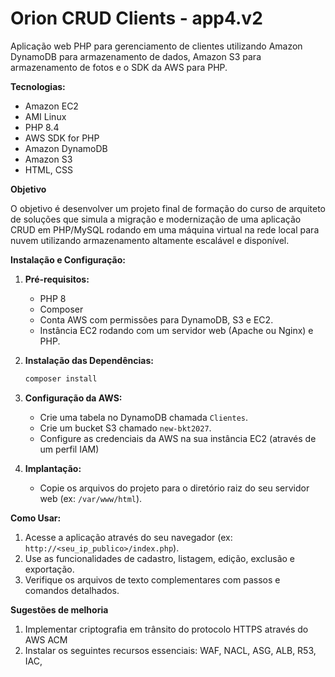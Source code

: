 # Orion CRUD Clients - app4.v2

Aplicação web PHP para gerenciamento de clientes utilizando Amazon DynamoDB para armazenamento de dados, Amazon S3 para armazenamento de fotos e o SDK da AWS para PHP.

**Tecnologias:**

*   Amazon EC2
*   AMI Linux
*   PHP 8.4
*   AWS SDK for PHP
*   Amazon DynamoDB
*   Amazon S3
*   HTML, CSS

**Objetivo**

O objetivo é desenvolver um projeto final de formação do curso de arquiteto de soluções que simula a migração e modernização de uma aplicação CRUD em PHP/MySQL rodando em uma máquina virtual na rede local para nuvem utilizando armazenamento altamente escalável e disponível.

**Instalação e Configuração:**

1.  **Pré-requisitos:**
   
    *   PHP 8
    *   Composer
    *   Conta AWS com permissões para DynamoDB, S3 e EC2.
    *   Instância EC2 rodando com um servidor web (Apache ou Nginx) e PHP.

3.  **Instalação das Dependências:**

    ```bash
    composer install
    ```

4.  **Configuração da AWS:**
   
    *   Crie uma tabela no DynamoDB chamada `Clientes`.
    *   Crie um bucket S3 chamado `new-bkt2027`.
    *   Configure as credenciais da AWS na sua instância EC2 (através de um perfil IAM)

5.  **Implantação:**
   
    *   Copie os arquivos do projeto para o diretório raiz do seu servidor web (ex: `/var/www/html`).

**Como Usar:**

1.  Acesse a aplicação através do seu navegador (ex: `http://<seu_ip_publico>/index.php`).
2.  Use as funcionalidades de cadastro, listagem, edição, exclusão e exportação.
3.  Verifique os arquivos de texto complementares com passos e comandos detalhados.

**Sugestões de melhoria**

1. Implementar criptografia em trânsito do protocolo HTTPS através do AWS ACM
3. Instalar os seguintes recursos essenciais: WAF, NACL, ASG, ALB, R53, IAC, 
